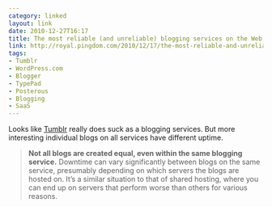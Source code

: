 ```yaml
---
category: linked
layout: link
date: 2010-12-27T16:17
title: The most reliable (and unreliable) blogging services on the Web
link: http://royal.pingdom.com/2010/12/17/the-most-reliable-and-unreliable-blogging-services-2/
tags:
- Tumblr
- WordPress.com
- Blogger
- TypePad
- Posterous
- Blogging
- SaaS
---
```


Looks like [Tumblr](http://www.tumblr.com/) really does suck as a blogging services. But more interesting individual blogs on all services have different uptime.

> **Not all blogs are created equal, even within the same blogging service.** Downtime can vary significantly between blogs on the same service, presumably depending on which servers the blogs are hosted on. It’s a similar situation to that of shared hosting, where you can end up on servers that perform worse than others for various reasons.